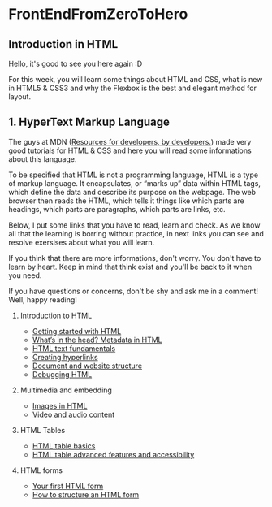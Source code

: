 # FrontEndFromZeroToHero

## Introduction in HTML

Hello, it's good to see you here again :D 

For this week, you will learn some things about HTML and CSS, what is new in HTML5 & CSS3 and why the Flexbox is the best and elegant method for layout.

## 1. HyperText Markup Language

The guys at MDN ([Resources for developers, by developers.](https://developer.mozilla.org/en-US/)) made very good tutorials for HTML & CSS and here you will read some informations about this language. 

To be specified that HTML is not a programming language, HTML is a type of markup language. 
It encapsulates, or “marks up” data within HTML tags, which define the data and describe its purpose on the webpage.
The web browser then reads the HTML, which tells it things like which parts are headings, 
which parts are paragraphs, which parts are links, etc.

Below, I put some links that you have to read, learn and check. As we know all that the learning is borring without practice, 
in next links you can see and resolve exersises about what you will learn.

If you think that there are more informations, don't worry. You don't have to learn by heart.
Keep in mind that think exist and  you'll be back to it when you need.

If you have questions or concerns, don't be shy and ask me in a comment! Well, happy reading!

  1. Introduction to HTML
  
      * [Getting started with HTML](https://developer.mozilla.org/en-US/docs/Learn/HTML/Introduction_to_HTML/Getting_started)
      * [What’s in the head? Metadata in HTML](https://developer.mozilla.org/en-US/docs/Learn/HTML/Introduction_to_HTML/The_head_metadata_in_HTML)
      * [HTML text fundamentals](https://developer.mozilla.org/en-US/docs/Learn/HTML/Introduction_to_HTML/HTML_text_fundamentals)
      * [Creating hyperlinks](https://developer.mozilla.org/en-US/docs/Learn/HTML/Introduction_to_HTML/Creating_hyperlinks)
      * [Document and website structure](https://developer.mozilla.org/en-US/docs/Learn/HTML/Introduction_to_HTML/Document_and_website_structure)
      * [Debugging HTML](https://developer.mozilla.org/en-US/docs/Learn/HTML/Introduction_to_HTML/Debugging_HTML)
      
  2. Multimedia and embedding
      
      * [Images in HTML](https://developer.mozilla.org/en-US/docs/Learn/HTML/Multimedia_and_embedding/Images_in_HTML)
      * [Video and audio content](https://developer.mozilla.org/en-US/docs/Learn/HTML/Multimedia_and_embedding/Video_and_audio_content)
    
  3. HTML Tables
  
      * [HTML table basics](https://developer.mozilla.org/en-US/docs/Learn/HTML/Tables/Basics)
      * [HTML table advanced features and accessibility](https://developer.mozilla.org/en-US/docs/Learn/HTML/Tables/Advanced)
      
   4. HTML forms
    
      * [Your first HTML form](https://developer.mozilla.org/en-US/docs/Learn/HTML/Forms/Your_first_HTML_form)
      * [How to structure an HTML form](https://developer.mozilla.org/en-US/docs/Learn/HTML/Forms/How_to_structure_an_HTML_form)
